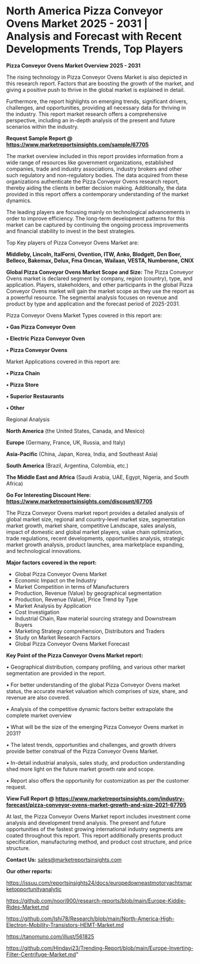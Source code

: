 # North America Pizza Conveyor Ovens Market 2025 - 2031 | Analysis and Forecast with Recent Developments Trends, Top Players

<Strong> Pizza Conveyor Ovens Market Overview 2025 - 2031</strong>

The rising technology in Pizza Conveyor Ovens Market is also depicted in this research report. Factors that are boosting the growth of the market, and giving a positive push to thrive in the global market is explained in detail.

Furthermore, the report highlights on emerging trends, significant drivers, challenges, and opportunities, providing all necessary data for thriving in the industry. This report market research offers a comprehensive perspective, including an in-depth analysis of the present and future scenarios within the industry.

<strong>Request Sample Report @ <a href=https://www.marketreportsinsights.com/sample/67705>https://www.marketreportsinsights.com/sample/67705</a></strong>

The market overview included in this report provides information from a wide range of resources like government organizations, established companies, trade and industry associations, industry brokers and other such regulatory and non-regulatory bodies. The data acquired from these organizations authenticate the Pizza Conveyor Ovens research report, thereby aiding the clients in better decision making. Additionally, the data provided in this report offers a contemporary understanding of the market dynamics.

The leading players are focusing mainly on technological advancements in order to improve efficiency. The long-term development patterns for this market can be captured by continuing the ongoing process improvements and financial stability to invest in the best strategies.

Top Key players of Pizza Conveyor Ovens Market are:

<strong>Middleby, Lincoln, ItalForni, Ovention, ITW, Anko, Blodgett, Den Boer, Belleco, Bakemax, Delux, Fma Omcan, Wailaan, VESTA, Numberone, CNIX</strong>

<strong><b>Global Pizza Conveyor Ovens Market Scope and Size:</b></strong>
The Pizza Conveyor Ovens market is declared segment by company, region (country), type, and application. Players, stakeholders, and other participants in the global Pizza Conveyor Ovens market will gain the market scope as they use the report as a powerful resource. The segmental analysis focuses on revenue and product by type and application and the forecast period of 2025-2031.

Pizza Conveyor Ovens Market Types covered in this report are:

<strong>• Gas Pizza Conveyor Oven

• Electric Pizza Conveyor Oven

• Pizza Conveyor Ovens</strong>

Market Applications covered in this report are:

<strong>• Pizza Chain

• Pizza Store

• Superior Restaurants

• Other</strong> 

Regional Analysis

<strong>North America</strong> (the United States, Canada, and Mexico)

<strong>Europe</strong> (Germany, France, UK, Russia, and Italy)

<strong>Asia-Pacific</strong> (China, Japan, Korea, India, and Southeast Asia)

<strong>South America</strong> (Brazil, Argentina, Colombia, etc.)

<strong>The Middle East and Africa</strong> (Saudi Arabia, UAE, Egypt, Nigeria, and South Africa)

<strong>Go For Interesting Discount Here: <a href=https://www.marketreportsinsights.com/discount/67705>https://www.marketreportsinsights.com/discount/67705</a></strong>

The Pizza Conveyor Ovens market report provides a detailed analysis of global market size, regional and country-level market size, segmentation market growth, market share, competitive Landscape, sales analysis, impact of domestic and global market players, value chain optimization, trade regulations, recent developments, opportunities analysis, strategic market growth analysis, product launches, area marketplace expanding, and technological innovations.

<strong><b>Major factors covered in the report:</b></strong>
<ul>
  <li>Global Pizza Conveyor Ovens Market </li>
  <li>Economic Impact on the Industry</li>
  <li>Market Competition in terms of Manufacturers</li>
  <li>Production, Revenue (Value) by geographical segmentation</li>
  <li>Production, Revenue (Value), Price Trend by Type</li>
  <li>Market Analysis by Application</li>
  <li>Cost Investigation</li>
  <li>Industrial Chain, Raw material sourcing strategy and Downstream Buyers</li>
  <li>Marketing Strategy comprehension, Distributors and Traders</li>
  <li>Study on Market Research Factors</li>
  <li>Global Pizza Conveyor Ovens Market Forecast</li>
</ul>

<strong><b>Key Point of the Pizza Conveyor Ovens Market report:</b></strong>

• Geographical distribution, company profiling, and various other market segmentation are provided in the report.

• For better understanding of the global Pizza Conveyor Ovens market status, the accurate market valuation which comprises of size, share, and revenue are also covered.

• Analysis of the competitive dynamic factors better extrapolate the complete market overview

• What will be the size of the emerging Pizza Conveyor Ovens market in 2031?

• The latest trends, opportunities and challenges, and growth drivers provide better construal of the Pizza Conveyor Ovens Market.

• In-detail industrial analysis, sales study, and production understanding shed more light on the future market growth rate and scope.

• Report also offers the opportunity for customization as per the customer request.

<strong><b>View Full Report @ <a href=https://www.marketreportsinsights.com/industry-forecast/pizza-conveyor-ovens-market-growth-and-size-2021-67705>https://www.marketreportsinsights.com/industry-forecast/pizza-conveyor-ovens-market-growth-and-size-2021-67705</a></b></strong>


At last, the Pizza Conveyor Ovens Market report includes investment come analysis and development trend analysis. The present and future opportunities of the fastest growing international industry segments are coated throughout this report. This report additionally presents product specification, manufacturing method, and product cost structure, and price structure.

<strong>Contact Us:</strong>
sales@marketreportsinsights.com

<strong>Our other reports:</strong>

<a href=https://issuu.com/reportsinsights24/docs/europedowneastmotoryachtsmarketopportunityanalytic>https://issuu.com/reportsinsights24/docs/europedowneastmotoryachtsmarketopportunityanalytic</a>

<a href=https://github.com/noori900/research-reports/blob/main/Europe-Kiddie-Rides-Market.md>https://github.com/noori900/research-reports/blob/main/Europe-Kiddie-Rides-Market.md</a>

<a href=https://github.com/Ishi78/Research/blob/main/North-America-High-Electron-Mobility-Transistors-HEMT-Market.md>https://github.com/Ishi78/Research/blob/main/North-America-High-Electron-Mobility-Transistors-HEMT-Market.md</a>

<a href=https://tanomuno.com/illust/561825>https://tanomuno.com/illust/561825</a>

<a href=https://github.com/Hindavi23/Trending-Report/blob/main/Europe-Inverting-Filter-Centrifuge-Market.md>https://github.com/Hindavi23/Trending-Report/blob/main/Europe-Inverting-Filter-Centrifuge-Market.md</a>"
